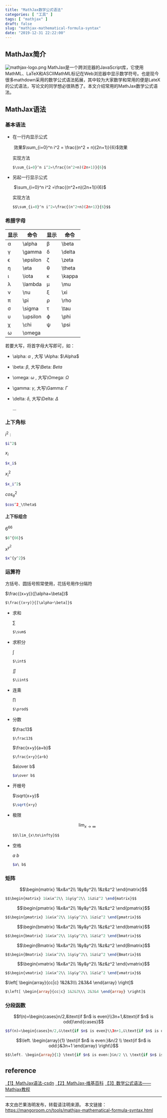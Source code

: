 ```yaml
---
title: "MathJax数学公式语法"
categories: [ "工具" ]
tags: [ "mathjax" ]
draft: false
slug: "mathjax-mathematical-formula-syntax"
date: "2019-12-31 22:22:00"
---
```


## MathJax简介
![mathjax-logo.png][1]
MathJax是一个跨浏览器的JavaScript库，它使用MathML、LaTeX和ASCIIMathML标记在Web浏览器中显示数学符号。也是现今很多mathdown采用的数学公式语法拓展，其中较为大家数学和常用的便是LateX的公式语法，写论文的同学想必很熟悉了。本文介绍常用的MathJax数学公式语法。

## MathJax语法

### 基本语法

- 在一行内显示公式

  ​				效果$\sum_{i=0}^n i^2 = \frac{(n^2 + n)(2n+1)}{6}$效果

  实现方法

  ~~~php
  $\sum_{i=0}^n i^2=\frac{(n^2+n)(2n+1)}{6}$
  ~~~

- 另起一行显示公式

  ​				 	$\sum_{i=0}^n i^2 =\frac{(n^2+n)(2n+1)}{6}$

  实现方法

  ~~~php
  $$\sum_{i=0}^n i^2=\frac{(n^2+n)(2n+1)}{6}$$
  ~~~

### 希腊字母

| 显示 | 命令 | 显示 | 命令|
| --- | --- | --- | --- |
|α	|\alpha	|β	|\beta
|γ	|\gamma	|δ	|\delta
|ϵ	|\epsilon	|ζ	|\zeta
|η	|\eta	|θ	|\theta
|ι	|\iota	|κ	|\kappa
|λ	|\lambda	|μ	|\mu
|ν	|\nu	|ξ	|\xi
|π	|\pi	|ρ	|\rho
|σ	|\sigma	|τ	|\tau
|υ	|\upsilon	|ϕ	|\phi
|χ	|\chi	|ψ	|\psi
|ω	|\omega


若要大写，将首字母大写即可，如：

  - \alpha: $\alpha$  , 大写 \Alpha: $\Alpha$

  - \beta: $\beta$,   大写\Beta: $Beta$

  - \omega: $\omega$ , 大写\Omega: $\Omega$

  - \gamma: $\gamma$, 大写\Gamma: $\Gamma$

  - \delta: $\delta$, 大写\Delta: $\Delta$

    ...

### 上下角标

  $i^2$ : 

  ~~~php
  $i^2$
  ~~~

  $x_i$

  ~~~php
  $x_i$
  ~~~

  $x_i^2$

  ~~~php
  $x_i^2$
  ~~~

  $cos^2_\theta$

  ~~~php
  $cos^2_\theta$
  ~~~

#### 上下标组合

  $6^{66}$

  ~~~php
  $6^{66}$
  ~~~

  $x^{y^2}$

  ~~~php
  $x^{y^2}$
  ~~~

### 运算符

 方括号、圆括号照常使用，花括号用作分隔符

  $\frac{(x+y)}{[\alpha+\beta]}$ 

  ~~~php
  $\frac{(x+y)}{[\alpha+\beta]}$
  ~~~

- 求和

  $\sum$

  ~~~php
  $\sum$
  ~~~

- 求积分

  $\int$

  ~~~php
  $\int$
  ~~~

  $\iint$

  ~~~php
  $\iint$
  ~~~

- 连乘

  $\prod$

  ~~~php
  $\prod$
  ~~~

- 分数

  $\frac13$

  ~~~php
  $\frac13$
  ~~~

  $\frac{x+y}{a+b}$

  ~~~php
  $\frac{x+y}{a+b}
  ~~~

  $a\over b$

  ~~~php
  $a\over b$
  ~~~

- 开根号

  $\sqrt{x+y}$

  ~~~php
  $\sqrt{x+y}
  
  ~~~

- 极限

  $$\lim_{x\to\infty}$$ 

  ~~~php
  $$\lim_{x\to\infty}$$
  ~~~

- 空格

  $a\ b$ 

  ~~~php
  $a\ b$
  ~~~

### 矩阵

  $$\begin{matrix} 1&x&x^2\\ 1&y&y^2\\ 1&z&z^2 \end{matrix}$$ 

  ~~~php
  $$\begin{matrix} 1&x&x^2\\ 1&y&y^2\\ 1&z&z^2 \end{matrix}$$
  ~~~

  $$\begin{pmatrix} 1&x&x^2\\ 1&y&y^2\\ 1&z&z^2 \end{pmatrix}$$

  ~~~php
  $$\begin{pmatrix} 1&x&x^2\\ 1&y&y^2\\ 1&z&z^2 \end{pmatrix}$$
  ~~~

   $$\begin{bmatrix} 1&x&x^2\\ 1&y&y^2\\ 1&z&z^2 \end{bmatrix}$$ 

  ~~~php
  $$\begin{bmatrix} 1&x&x^2\\ 1&y&y^2\\ 1&z&z^2 \end{bmatrix}$$
  ~~~

  $$\begin{Bmatrix} 1&x&x^2\\ 1&y&y^2\\ 1&z&z^2 \end{Bmatrix}$$ 

  ~~~php
  $$\begin{Bmatrix} 1&x&x^2\\ 1&y&y^2\\ 1&z&z^2 \end{Bmatrix}$$
  ~~~

  $$\begin{vmatrix} 1&x&x^2\\ 1&y&y^2\\ 1&z&z^2 \end{vmatrix}$$ 

  ~~~php
  $$\begin{vmatrix} 1&x&x^2\\ 1&y&y^2\\ 1&z&z^2 \end{vmatrix}$$
  ~~~

  $\left[ \begin{array}{cc|c} 1&2&3\\\ 2&3&4 \end{array} \right]$ 

  ~~~php
  $\left[ \begin{array}{cc|c} 1&2&3\\\ 2&3&4 \end{array} \right]$
  ~~~

### 分段函数

  $$f(n)=\begin{cases}n/2,&\text{if $n$ is even}\\3n+1,&\text{if $n$ is odd}\end{cases}$$ 

  ~~~php
  $$f(n)=\begin{cases}n/2,&\text{if $n$ is even}\\3n+1,&\text{if $n$ is odd}\end{cases}$$
  ~~~

  $$\left. \begin{array}{1} \text{if $n$ is even:}&n/2 \\ \text{if $n$ is odd:}&3n+1 \end{array} \right\}$$ 

  ~~~php
  $$\left. \begin{array}{1} \text{if $n$ is even:}&n/2 \\ \text{if $n$ is odd:}&3n+1 \end{array} \right\}$$
  ~~~

  
## reference
[【1】MathJax语法-csdn](https://blog.csdn.net/u012302219/article/details/51452649)
[【2】MathJax-维基百科](https://zh.wikipedia.org/wiki/MathJax)
[【3】数学公式语法——Mathjax教程](https://oysz2016.github.io/post/8611e6fb.html)

---

本文由芒果浩明发布，转载请注明来源。
本文链接：https://mangoroom.cn/tools/mathjax-mathematical-formula-syntax.html

[1]: https://mangoroom.cn/usr/uploads/2019/12/3471172013.png